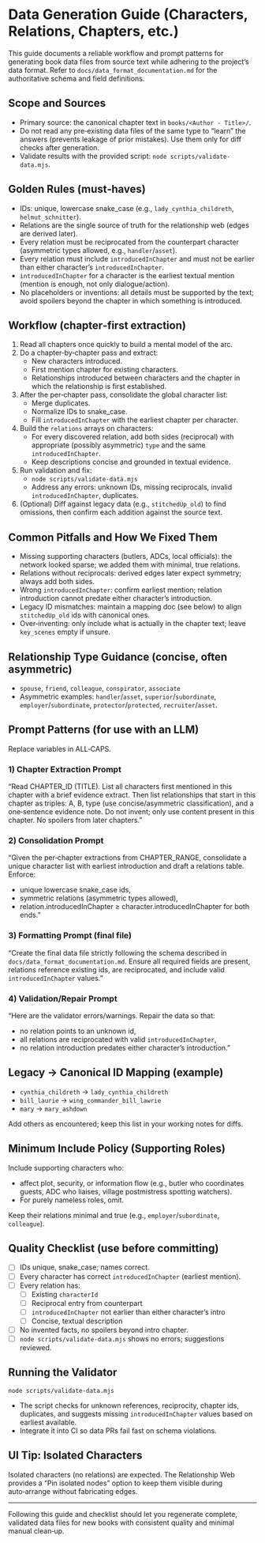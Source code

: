 # Data Generation Guide (Characters, Relations, Chapters, etc.)

This guide documents a reliable workflow and prompt patterns for generating book data files from source text while adhering to the project’s data format. Refer to `docs/data_format_documentation.md` for the authoritative schema and field definitions.

## Scope and Sources

- Primary source: the canonical chapter text in `books/<Author - Title>/`.
- Do not read any pre‑existing data files of the same type to “learn” the answers (prevents leakage of prior mistakes). Use them only for diff checks after generation.
- Validate results with the provided script: `node scripts/validate-data.mjs`.

## Golden Rules (must‑haves)

- IDs: unique, lowercase snake_case (e.g., `lady_cynthia_childreth`, `helmut_schnitter`).
- Relations are the single source of truth for the relationship web (edges are derived later).
- Every relation must be reciprocated from the counterpart character (asymmetric types allowed, e.g., `handler`/`asset`).
- Every relation must include `introducedInChapter` and must not be earlier than either character’s `introducedInChapter`.
- `introducedInChapter` for a character is the earliest textual mention (mention is enough, not only dialogue/action).
- No placeholders or inventions: all details must be supported by the text; avoid spoilers beyond the chapter in which something is introduced.

## Workflow (chapter‑first extraction)

1. Read all chapters once quickly to build a mental model of the arc.
2. Do a chapter‑by‑chapter pass and extract:
   - New characters introduced.
   - First mention chapter for existing characters.
   - Relationships introduced between characters and the chapter in which the relationship is first established.
3. After the per‑chapter pass, consolidate the global character list:
   - Merge duplicates.
   - Normalize IDs to snake_case.
   - Fill `introducedInChapter` with the earliest chapter per character.
4. Build the `relations` arrays on characters:
   - For every discovered relation, add both sides (reciprocal) with appropriate (possibly asymmetric) `type` and the same `introducedInChapter`.
   - Keep descriptions concise and grounded in textual evidence.
5. Run validation and fix:
   - `node scripts/validate-data.mjs`
   - Address any errors: unknown IDs, missing reciprocals, invalid `introducedInChapter`, duplicates.
6. (Optional) Diff against legacy data (e.g., `stitchedUp_old`) to find omissions, then confirm each addition against the source text.

## Common Pitfalls and How We Fixed Them

- Missing supporting characters (butlers, ADCs, local officials): the network looked sparse; we added them with minimal, true relations.
- Relations without reciprocals: derived edges later expect symmetry; always add both sides.
- Wrong `introducedInChapter`: confirm earliest mention; relation introduction cannot predate either character’s introduction.
- Legacy ID mismatches: maintain a mapping doc (see below) to align `stitchedUp_old` ids with canonical ones.
- Over‑inventing: only include what is actually in the chapter text; leave `key_scenes` empty if unsure.

## Relationship Type Guidance (concise, often asymmetric)

- `spouse`, `friend`, `colleague`, `conspirator`, `associate`
- Asymmetric examples: `handler`/`asset`, `superior`/`subordinate`, `employer`/`subordinate`, `protector`/`protected`, `recruiter`/`asset`.

## Prompt Patterns (for use with an LLM)

Replace variables in ALL‑CAPS.

### 1) Chapter Extraction Prompt

“Read CHAPTER_ID (TITLE). List all characters first mentioned in this chapter with a brief evidence extract. Then list relationships that start in this chapter as triples: A, B, type (use concise/asymmetric classification), and a one‑sentence evidence note. Do not invent; only use content present in this chapter. No spoilers from later chapters.”

### 2) Consolidation Prompt

“Given the per‑chapter extractions from CHAPTER_RANGE, consolidate a unique character list with earliest introduction and draft a relations table. Enforce:
- unique lowercase snake_case ids,
- symmetric relations (asymmetric types allowed),
- relation.introducedInChapter ≥ character.introducedInChapter for both ends.”

### 3) Formatting Prompt (final file)

“Create the final data file strictly following the schema described in `docs/data_format_documentation.md`. Ensure all required fields are present, relations reference existing ids, are reciprocated, and include valid `introducedInChapter` values.”

### 4) Validation/Repair Prompt

“Here are the validator errors/warnings. Repair the data so that:
- no relation points to an unknown id,
- all relations are reciprocated with valid `introducedInChapter`,
- no relation introduction predates either character’s introduction.”

## Legacy → Canonical ID Mapping (example)

- `cynthia_childreth` → `lady_cynthia_childreth`
- `bill_laurie` → `wing_commander_bill_lawrie`
- `mary` → `mary_ashdown`

Add others as encountered; keep this list in your working notes for diffs.

## Minimum Include Policy (Supporting Roles)

Include supporting characters who:
- affect plot, security, or information flow (e.g., butler who coordinates guests, ADC who liaises, village postmistress spotting watchers).
- For purely nameless roles, omit.

Keep their relations minimal and true (e.g., `employer`/`subordinate`, `colleague`).

## Quality Checklist (use before committing)

- [ ] IDs unique, snake_case; names correct.
- [ ] Every character has correct `introducedInChapter` (earliest mention).
- [ ] Every relation has:
  - [ ] Existing `characterId`
  - [ ] Reciprocal entry from counterpart
  - [ ] `introducedInChapter` not earlier than either character’s intro
  - [ ] Concise, textual description
- [ ] No invented facts, no spoilers beyond intro chapter.
- [ ] `node scripts/validate-data.mjs` shows no errors; suggestions reviewed.

## Running the Validator

```
node scripts/validate-data.mjs
```

- The script checks for unknown references, reciprocity, chapter ids, duplicates, and suggests missing `introducedInChapter` values based on earliest available.
- Integrate it into CI so data PRs fail fast on schema violations.

## UI Tip: Isolated Characters

Isolated characters (no relations) are expected. The Relationship Web provides a “Pin isolated nodes” option to keep them visible during auto‑arrange without fabricating edges.

---

Following this guide and checklist should let you regenerate complete, validated data files for new books with consistent quality and minimal manual clean‑up.
